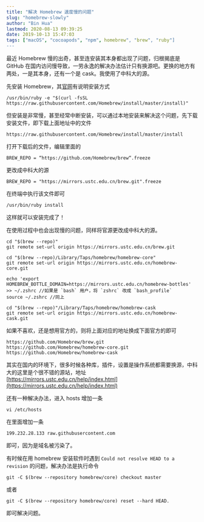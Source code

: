 ```yaml
---
title: "解决 Homebrew 速度慢的问题"
slug: "homebrew-slowly"
author: "Bin Hua"
lastmod: 2020-08-13 09:39:25
date: 2019-10-13 15:47:03
tags: ["macOS", "cocoapods", "npm", homebrew", "brew", "ruby"]
---
```


最近 Homebrew 慢的出奇，甚至连安装其本身都出现了问题，归根揭底是 GitHub 在国内访问慢导致，一劳永逸的解决办法估计只有换源吧。更换的地方有两处，一是其本身，还有一个是 cask。我使用了中科大的源。

先安装 Homebrew，其[官网](http://brew.sh)有说明安装方式

```
/usr/bin/ruby -e "$(curl -fsSL https://raw.githubusercontent.com/Homebrew/install/master/install)"
```

但安装是非常慢，甚至经常中断安装，可以通过本地安装来解决这个问题，先下载安装文件，即下载上面地址中的文件

```
https://raw.githubusercontent.com/Homebrew/install/master/install
```

打开下载后的文件，编辑里面的

```
BREW_REPO = “https://github.com/Homebrew/brew“.freeze
```

更改成中科大的源

```
BREW_REPO = "https://mirrors.ustc.edu.cn/brew.git".freeze
```

在终端中执行该文件即可

```
/usr/bin/ruby install
```

这样就可以安装完成了！

在使用过程中也会出现慢的问题，同样将官源更改成中科大的源。

```
cd "$(brew --repo)"
git remote set-url origin https://mirrors.ustc.edu.cn/brew.git

cd "$(brew --repo)/Library/Taps/homebrew/homebrew-core"
git remote set-url origin https://mirrors.ustc.edu.cn/homebrew-core.git

echo 'export HOMEBREW_BOTTLE_DOMAIN=https://mirrors.ustc.edu.cn/homebrew-bottles' >> ~/.zshrc //如果是 `bash` 用户，将 `zshrc` 改成 `bash_profile`
source ~/.zshrc //同上

cd "$(brew --repo)"/Library/Taps/homebrew/homebrew-cask
git remote set-url origin https://mirrors.ustc.edu.cn/homebrew-cask.git
```

如果不喜欢，还是想用官方的，则将上面对应的地址换成下面官方的即可

```
https://github.com/Homebrew/brew.git
https://github.com/Homebrew/homebrew-core.git
https://github.com/Homebrew/homebrew-cask
```

其实在国内的环境下，很多时候各种库，插件，设置是操作系统都需要换源，中科大的这里是个很不错的源站，地址 [https://mirrors.ustc.edu.cn/help/index.html](https://mirrors.ustc.edu.cn/help/index.html)

还有一种解决办法，进入 hosts 增加一条

```
vi /etc/hosts
```

在里面增加一条

```
199.232.28.133 raw.githubusercontent.com
```

即可，因为是域名被污染了。

有时候在用 homebrew 安装软件时遇到 `Could not resolve HEAD to a revision` 的问题，解决办法是执行命令

```
git -C $(brew --repository homebrew/core) checkout master
```

或者

```
git -C $(brew --repository homebrew/core) reset --hard HEAD.
```

即可解决问题。


